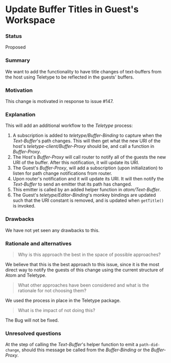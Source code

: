 # Update Buffer Titles in Guest's Workspace

### Status

Proposed

### Summary

We want to add the functionality to have title changes of text-buffers from the host using Teletype to be reflected in the guests' buffers.

### Motivation

This change is motivated in response to issue #147.

### Explanation

This will add an additional workflow to the _Teletype_ process:

1. A subscription is added to _teletype/Buffer-Binding_ to capture when the _Text-Buffer_'s path changes. This will then get what the new URI of the host's _teletype-client/Buffer-Proxy_ should be, and call a function in _Buffer-Proxy_.
2. The Host's _Buffer-Proxy_ will call router to notify all of the guests the new URI of the buffer. After this notification, it will update its URI.
3. The Guest's _Buffer-Proxy_, will add a subscription (upon initialization) to listen for path change notifications from router.
4. Upon router's notification and it will update its URI. It will then notify the _Text-Buffer_ to send an emitter that its path has changed.
5. This emitter is called by an added helper function in _atom/Text-Buffer_.
6. The Guest's _teletype/Editor-Binding_'s monkey bindings are updated such that the URI constant is removed, and is updated when `getTitle()` is invoked.

### Drawbacks

We have not yet seen any drawbacks to this.

### Rationale and alternatives

> Why is this approach the best in the space of possible approaches?

We believe that this is the best approach to this issue, since it is the most direct way to notify the guests of this change using the current structure of Atom and Teletype.

>What other approaches have been considered and what is the rationale for not choosing them?

We used the process in place in the Teletype package.

>What is the impact of not doing this?

The Bug will not be fixed.

### Unresolved questions

At the step of calling the _Text-Buffer_'s helper function to emit a `path-did-change`, should this message be called from the _Buffer-Binding_ or the _Buffer-Proxy_. 
